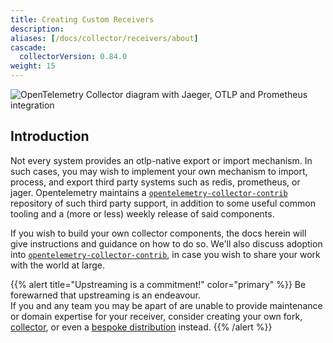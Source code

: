 ```yaml
---
title: Creating Custom Receivers
description:
aliases: [/docs/collector/receivers/about]
cascade:
  collectorVersion: 0.84.0
weight: 15
---
```


<!-- TODO hughesjj see how cascade works here, think it just auto inserts those keys to top level of this and subsequent docs -->

![OpenTelemetry Collector diagram with Jaeger, OTLP and Prometheus integration](img/otel-collector.svg)

## Introduction

Not every system provides an otlp-native export or import mechanism. In such
cases, you may wish to implement your own mechanism to import, process, and
export third party systems such as redis, prometheus, or jager. Opentelemetry
maintains a
[`opentelemetry-collector-contrib`](https://google.com/open-telemetry/opentelemetry-collector-contrib)
repository of such third party support, in addition to some useful common
tooling and a (more or less) weekly release of said components.

If you wish to build your own collector components, the docs herein will give
instructions and guidance on how to do so.  We'll also discuss adoption into
[`opentelemetry-collector-contrib`](https://github.com/open-telemetry/opentelemetry-collector-contrib), in case you wish to share your work with the world at large.

{{% alert title="Upstreaming is a commitment!" color="primary" %}}
Be forewarned that upstreaming is an endeavour.  
If you and any team you may be apart of are unable to provide maintenance or domain expertise for your receiver, consider
creating your own fork, [collector](../custom-collector.md), or even a [bespoke distribution](https://github.com/open-telemetry/opentelemetry-collector-contrib/blob/main/cmd/mdatagen/statusdata.go#L21) instead.
{{% /alert %}}
